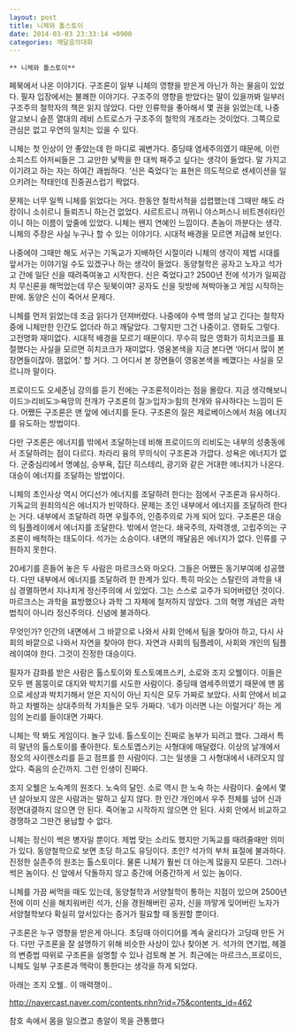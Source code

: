 ```yaml
---
layout: post
title: 니체와 톨스토이
date: 2014-03-03 23:33:14 +0900
categories: 깨달음의대화
---
```

 
    ** 니체와 톨스토이** 

  


페북에서 나온 이야기다. 구조론이 일부 니체의 영향을 받은게 아닌가 하는 물음이 있었다. 필자 입장에서는 불쾌한 이야기다. 구조주의 영향을 받았다는 말이 있을까봐 일부러 구조주의 철학자의 책은 읽지 않았다. 다만 인류학을 좋아해서 몇 권을 읽었는데, 나중 알고보니 슬픈 열대의 레비 스트로스가 구조주의 철학의 개조라는 것이었다. 그쪽으로 관심은 없고 우연의 일치는 있을 수 있다. 

  


니체는 첫 인상이 안 좋았는데 한 마디로 궤변가다. 중딩때 염세주의였기 때문에, 이런 소피스트 아저씨들은 그 교만한 낯짝을 한 대씩 패주고 싶다는 생각이 들었다. 말 가지고 이기려고 하는 자는 하여간 괘씸하다. ‘신은 죽었다’는 표현은 의도적으로 센세이션을 일으키려는 작태인데 진중권스럽기 짝없다.

  


문제는 너무 일찍 니체를 읽었다는 거다. 한동안 철학서적을 섭렵했는데 그때만 해도 라캉이니 소쉬르니 들뢰즈니 하는건 없었다. 샤르트르니 까뮈니 야스퍼스니 비트겐쉬타인이니 하는 이름이 앞줄에 있었다. 니체는 왠지 연예인 느낌이다. 촌놈이 까분다는 생각. 니체의 주장은 사실 누구나 할 수 있는 이야기다. 시대적 배경을 모르면 저급해 보인다.

  


나중에야 그때만 해도 서구는 기독교가 지배하던 시절이라 니체의 생각이 제법 시대를 앞서가는 이야기일 수도 있겠구나 하는 생각이 들었다. 동양철학은 공자고 노자고 석가고 간에 일단 신을 때려죽여놓고 시작한다. 신은 죽었다고? 2500년 전에 석가가 일찌감치 무신론을 해먹었는데 무슨 뒷북이여? 공자도 신을 뒷방에 쳐박아놓고 게임 시작하는 판에. 동양은 신이 죽어서 문제다.

  


니체를 먼저 읽었는데 조금 읽다가 던져버렸다. 나중에야 수백 명의 날고 긴다는 철학자 중에 니체만한 인간도 없더라 하고 깨달았다. 그렇지만 그건 나중이고. 영화도 그렇다. 고전명화 재미없다. 시대적 배경을 모르기 때문이다. 무수히 많은 영화가 히치코크를 표절했다는 사실을 모르면 히치코크가 재미없다. 영웅본색을 지금 본다면 ‘어디서 많이 본 장면들이잖아. 잼없어.’ 할 거다. 그 어디서 본 장면들이 영웅본색을 베꼈다는 사실을 모르니까 말이다.

  


프로이드도 오세준님 강의를 듣기 전에는 구조론적이라는 점을 몰랐다. 지금 생각해보니 이드≫리비도≫욕망의 전개가 구조론의 질≫입자≫힘의 전개와 유사하다는 느낌이 든다. 어쨌든 구조론은 맨 앞에 에너지를 둔다. 구조론의 질은 제로베이스에서 처음 에너지를 유도하는 방법이다. 

  


다만 구조론은 에너지를 밖에서 조달하는데 비해 프로이드의 리비도는 내부의 성충동에서 조달하려는 점이 다르다. 차라리 융의 무의식이 구조론과 가깝다. 성욕은 에너지가 없다. 군중심리에서 명예심, 승부욕, 집단 히스테리, 광기와 같은 거대한 에너지가 나온다. 대승이 에너지를 조달하는 방법이다. 

  


니체의 초인사상 역시 어디선가 에너지를 조달하려 한다는 점에서 구조론과 유사하다. 기독교의 원죄의식은 에너지가 빈약하다. 문제는 초인 내부에서 에너지를 조달하려 한다는 거다. 내부에서 조달하려 하면 우월주의, 인종주의로 가게 되어 있다. 구조론은 대승의 팀플레이에서 에너지를 조달한다. 밖에서 얻는다. 쇄국주의, 자력갱생, 고립주의는 구조론이 배척하는 태도이다. 석가는 소승이다. 내면의 깨달음은 에너지가 없다. 인류를 구원하지 못한다.

  


20세기를 흔들어 놓은 두 사람은 마르크스와 마오다. 그들은 어쨌든 동기부여에 성공했다. 다만 내부에서 에너지를 조달하려 한 한계가 있다. 특히 마오는 스탈린의 과학을 내심 경멸하면서 지나치게 정신주의에 서 있었다. 그는 스스로 교주가 되어버렸던 것이다. 마르크스는 과학을 표방했으나 과학 그 자체에 철저하지 않았다. 그의 혁명 개념은 과학법칙이 아니라 정신주의다. 신념에 불과하다.

  


무엇인가? 인간의 내면에서 그 바깥으로 나와서 사회 안에서 팀을 찾아야 하고, 다시 사회의 바깥으로 나와서 자연을 찾아야 한다. 자연과 사회의 팀플레이, 사회와 개인의 팀플레이여야 한다. 그것이 진정한 대승이다. 

  


필자가 감화를 받은 사람은 톨스토이와 토스토예프스키, 소로와 조지 오웰이다. 이들은 모두 맨 몸뚱이로 대지와 박치기를 시도한 사람이다. 중딩때 염세주의였기 때문에 맨 몸으로 세상과 박치기해서 얻은 지식이 아닌 지식은 모두 가짜로 보았다. 사회 안에서 비교하고 차별하는 상대주의적 가치들은 모두 가짜다. ‘네가 이러면 나는 이럴거다’ 하는 게임의 논리를 들이대면 가짜다. 

  


니체는 딱 봐도 게임이다. 놀구 있네. 톨스토이는 진짜로 농부가 되려고 했다. 그래서 특히 말년의 톨스토이를 좋아한다. 토스토옙스키는 사형대에 매달렸다. 이상의 날개에서 정오의 사이렌소리를 듣고 점프를 한 사람이다. 그는 일생을 그 사형대에서 내려오지 않았다. 죽음의 순간까지. 그런 인생이 진짜다.

  


조지 오웰은 노숙계의 원조다. 노숙의 달인. 소로 역시 한 노숙 하는 사람이다. 숲에서 몇 년 살아보지 않은 사람과는 말하고 싶지 않다. 한 인간 개인에서 우주 전체를 넘어 신과 정면대결하지 않으면 안 된다. 죽어놓고 시작하지 않으면 안 된다. 사회 안에서 비교하고 경쟁하고 그딴건 용납할 수 없다. 

  


니체는 정신이 썩은 병자일 뿐이다. 제법 맞는 소리도 했지만 기독교를 때려줄때만 의미가 있다. 동양철학으로 보면 초딩 하고도 유딩이다. 초인? 석가의 부처 표절에 불과하다. 진정한 실존주의 원조는 톨스토이다. 물론 니체가 훨씬 더 아는게 많을지 모른다. 그러나 썩은 놈이다. 신 앞에서 닥돌하지 않고 중간에 어중간하게 서 있는 놈이다. 

  


니체를 가끔 써먹을 때도 있는데, 동양철학과 서양철학이 통하는 지점이 있으며 2500년 전에 이미 신을 해치워버린 석가, 신을 경원해버린 공자, 신을 까맣게 잊어버린 노자가 서양철학보다 확실히 앞서있다는 증거가 필요할 때 동원할 뿐이다.

  


구조론은 누구 영향을 받은게 아니다. 초딩때 아이디어를 계속 굴리다가 고딩때 만든 거다. 다만 구조론을 잘 설명하기 위해 비슷한 사상이 있나 찾아본 거. 석가의 연기법, 헤겔의 변증법 따위로 구조론을 설명할 수 있나 검토해 본 거. 최근에는 마르크스,프로이드, 니체도 일부 구조론과 맥락이 통한다는 생각을 하게 되었다.

  


아래는 조지 오웰.. 이 매력쟁이.. 

  


http://navercast.naver.com/contents.nhn?rid=75&contents_id=462 

  


참호 속에서 몸을 일으켰고 총알이 목을 관통했다
